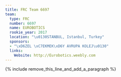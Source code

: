 ```yaml
---
title: FRC Team 6697
team:
  type: FRC
  number: 6697
  name: EUROBOTICS
  rookie_year: 2017
  location: "\u0130STANBUL, Istanbul, Turkey"
  sponsors:
  - "\xD6ZEL \xC7EKMEK\xD6Y AVRUPA KOLEJ\u0130"
  links:
    Website: http://Eurobotics.weebly.com
---
```


{% include remove_this_line_and_add_a_paragraph %}